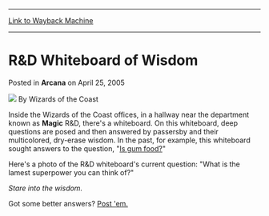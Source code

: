 
---
[Link to Wayback Machine](https://web.archive.org/web/20220120195038/https://magic.wizards.com/en/articles/archive/arcana/rd-whiteboard-wisdom-2005-04-25)

[_metadata_:author]:- "Wizards of the Coast"
[_metadata_:description]:- "Inside the Wizards of the Coast offices, in a hallway near the department known as Magic R&D, there's a whiteboard. On this whiteboard, deep questions are posed and then answered by passersby and their multicolored, dry-erase wisdom. In the past, for example, this whiteboard sought answers to the question, `Is gum food?` Here's a photo of the R&D whiteboard's current question:"
[_metadata_:generator]:- "Drupal 7 (http://drupal.org)"
[_metadata_:node]:- "608576"
[_metadata_:publish_date]:- "2005-04-25"
[_metadata_:source]:- "div-main-content"
[_metadata_:title]:- "R&D Whiteboard of Wisdom"
[_metadata_:wayback_capture_timestamp]:- "2022-01-20 19:50:38"
[_metadata_:wayback_raw_url]:- "https://web.archive.org/web/20220120195038id_/https://magic.wizards.com/en/articles/archive/arcana/rd-whiteboard-wisdom-2005-04-25"
[_metadata_:wayback_url]:- "https://magic.wizards.com/en/articles/archive/arcana/rd-whiteboard-wisdom-2005-04-25"
---


R&D Whiteboard of Wisdom
========================



 Posted in **Arcana**
 on April 25, 2005 






![](https://media.magic.wizards.com/styles/auth_small/public/images/person/wizards_author.jpg)
By Wizards of the Coast











Inside the Wizards of the Coast offices, in a hallway near the department known as **Magic** R&D, there's a whiteboard. On this whiteboard, deep questions are posed and then answered by passersby and their multicolored, dry-erase wisdom. In the past, for example, this whiteboard sought answers to the question, "[Is gum food?](http://archive.wizards.com/Magic/Magazine/Article.aspx?x=magic/faq/unhinged)" 

Here's a photo of the R&D whiteboard's current question: "What is the lamest superpower you can think of?"

  
*Stare into the wisdom.*


Got some better answers? [Post 'em.](http://boards1.wizards.com/showthread.php?t=405697)







